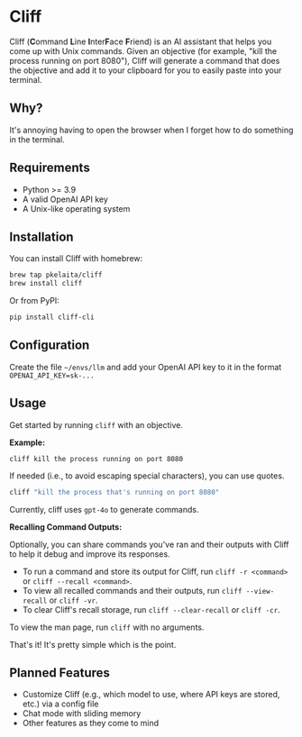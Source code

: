 # Cliff

Cliff (**C**ommand **L**ine **I**nter**F**ace **F**riend) is an AI assistant that helps you come up with Unix commands. Given an objective (for example, "kill the process running on port 8080"), Cliff will generate a command that does the objective and add it to your clipboard for you to easily paste into your terminal.

## Why?

It's annoying having to open the browser when I forget how to do something in the terminal.

## Requirements

- Python >= 3.9
- A valid OpenAI API key
- A Unix-like operating system

## Installation

You can install Cliff with homebrew:

```bash
brew tap pkelaita/cliff
brew install cliff
```

Or from PyPI:

```bash
pip install cliff-cli
```

## Configuration

Create the file `~/envs/llm` and add your OpenAI API key to it in the format `OPENAI_API_KEY=sk-...`

## Usage

Get started by running `cliff` with an objective.

**Example:**

```
cliff kill the process running on port 8080
```

If needed (i.e., to avoid escaping special characters), you can use quotes.

```bash
cliff "kill the process that's running on port 8080"
```

Currently, cliff uses `gpt-4o` to generate commands.

**Recalling Command Outputs:**

Optionally, you can share commands you've ran and their outputs with Cliff to help it debug and improve its responses.

- To run a command and store its output for Cliff, run `cliff -r <command>` or `cliff --recall <command>`.
- To view all recalled commands and their outputs, run `cliff --view-recall` or `cliff -vr`.
- To clear Cliff's recall storage, run `cliff --clear-recall` or `cliff -cr`.

To view the man page, run `cliff` with no arguments.

That's it! It's pretty simple which is the point.

## Planned Features

- Customize Cliff (e.g., which model to use, where API keys are stored, etc.) via a config file
- Chat mode with sliding memory
- Other features as they come to mind
